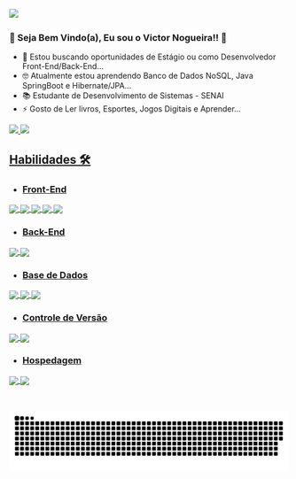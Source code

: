 
<!--  ![](https://komarev.com/ghpvc/?username=VictorN7&color=blueviolet&label=PROFILE+VIEWS)
-->



<a href="https://www.linkedin.com/in/victor-nogueira-32a519184/" target="_blank"><img style="height:25px" src="https://img.shields.io/badge/LinkedIn-0077B5?style=for-the-badge&logo=linkedin&logoColor=white" target="_blank"/></a>


### 🚀 Seja Bem Vindo(a), Eu sou o Victor Nogueira!! 👋

<div>
    
- 🔭 Estou buscando oportunidades de Estágio ou como Desenvolvedor Front-End/Back-End...
- 🤓  Atualmente estou aprendendo Banco de Dados NoSQL, Java SpringBoot e Hibernate/JPA...
- 📚 Estudante de Desenvolvimento de Sistemas - SENAI
- ⚡ Gosto de Ler livros, Esportes, Jogos Digitais e Aprender...
    
</div>

 <div>
  <a href="https://github.com/VictorN7">
  <img height="150em" src="https://github-readme-stats.vercel.app/api?username=VictorN7&show_icons=true&theme=dark&include_all_commits=true&count_private=true"/>
  <img height="150em" src="https://github-readme-stats.vercel.app/api/top-langs/?username=VictorN7&layout=compact&langs_count=7&theme=dark"/>
  <!-- -->
 
</div>

<div>

 ## Habilidades 🛠 

- ### Front-End 
    
<img align="center" src="https://img.shields.io/badge/JavaScript-F7DF1E?style=for-the-badge&logo=javascript&logoColor=black">

<img align="center" src="https://img.shields.io/badge/Bootstrap-563D7C?style=for-the-badge&logo=bootstrap&logoColor=white">

<img align="center" src="https://img.shields.io/badge/HTML5-E34F26?style=for-the-badge&logo=html5&logoColor=white">

<img align="center" src="https://img.shields.io/badge/CSS3-1572B6?style=for-the-badge&logo=css3&logoColor=white">

<img align="center" src="https://img.shields.io/badge/React-20232A?style=for-the-badge&logo=react&logoColor=61DAFB">
<!-- <img align="center" src="https://img.shields.io/badge/React_Native-20232A?style=for-the-badge&logo=react&logoColor=61DAFB"> -->


    
- ### Back-End

<img align="center" src="https://img.shields.io/badge/Java-ED8B00?style=for-the-badge&logo=java&logoColor=white">

<img align="center" src="https://img.shields.io/badge/Spring-6DB33F?style=for-the-badge&logo=spring&logoColor=white">

    
- ### Base de Dados

<img align="center" src="https://img.shields.io/badge/MySQL-4682B4?style=for-the-badge&logo=mysql&logoColor=white">

<img align="center" src="https://img.shields.io/badge/PostgreSQL-316192?style=for-the-badge&logo=postgresql&logoColor=white">
    
<img align="center" src="https://img.shields.io/badge/MongoDB-4EA94B?style=for-the-badge&logo=mongodb&logoColor=white">

- ### Controle de Versão

<img align="center" src="https://img.shields.io/badge/GitHub-000000?style=for-the-badge&logo=github&logoColor=white">
    
<img align="center" src="https://img.shields.io/badge/Git-FF4500?style=for-the-badge&logo=git&logoColor=white">
    
- ### Hospedagem

<img align="center" src="https://img.shields.io/badge/Netlify-00C7B7?style=for-the-badge&logo=netlify&logoColor=white">
    
<img align="center" src="https://img.shields.io/badge/Heroku-430098?style=for-the-badge&logo=heroku&logoColor=white">
    
</div>


    
 <br>
 
##
   ![Snake animation](https://github.com/VictorN7/VictorN7/blob/output/github-contribution-grid-snake.svg)

</div>

